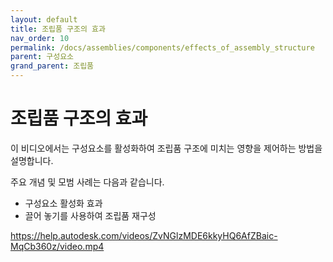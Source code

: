 ```yaml
---
layout: default
title: 조립품 구조의 효과
nav_order: 10
permalink: /docs/assemblies/components/effects_of_assembly_structure
parent: 구성요소
grand_parent: 조립품
---
```

# 조립품 구조의 효과
이 비디오에서는 구성요소를 활성화하여 조립품 구조에 미치는 영향을 제어하는 방법을 설명합니다.

주요 개념 및 모범 사례는 다음과 같습니다.

* 구성요소 활성화 효과
* 끌어 놓기를 사용하여 조립품 재구성

https://help.autodesk.com/videos/ZvNGlzMDE6kkyHQ6AfZBaic-MqCb360z/video.mp4